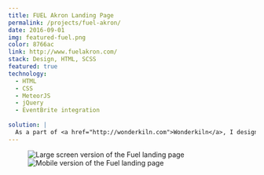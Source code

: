 ```yaml
---
title: FUEL Akron Landing Page
permalink: /projects/fuel-akron/
date: 2016-09-01
img: featured-fuel.png
color: 8766ac
link: http://www.fuelakron.com/
stack: Design, HTML, SCSS
featured: true
technology:
  - HTML
  - CSS
  - MeteorJS
  - jQuery
  - EventBrite integration
  
solution: |
  As a part of <a href="http://wonderkiln.com">Wonderkiln</a>, I designed and implemented responsive landing page for FUEL Akron, based on a poster design. The site makes heavy use of SVG and CSS graphics as well as scroll animation.
---
```

<figure class="projects__img-wrapper row row--full" style="background-color: #{{ page.color }}">
  <div class="projects__col--two-thirds">
    <img class="projects__img projects__img--full" src="{{ imgurl }}/img/fuel-landing.png" alt="Large screen version of the Fuel landing page">
  </div>
  <div class="projects__col--one-third">
    <img class="projects__img projects__img--full" src="{{ imgurl }}/img/fuel-mobile.png" alt="Mobile version of the Fuel landing page">
  </div>
</figure>
